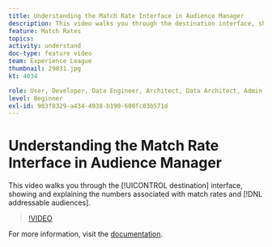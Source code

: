 ```yaml
---
title: Understanding the Match Rate Interface in Audience Manager
description: This video walks you through the destination interface, showing and explaining the numbers associated with match rates and addressable audiences.
feature: Match Rates
topics: 
activity: understand
doc-type: feature video
team: Experience League
thumbnail: 29831.jpg
kt: 4034

role: User, Developer, Data Engineer, Architect, Data Architect, Admin, Leader
level: Beginner
exl-id: 903f8329-a434-4938-b190-600fc03b571d
---
```

# Understanding the Match Rate Interface in Audience Manager

This video walks you through the [!UICONTROL destination] interface, showing and explaining the numbers associated with match rates and [!DNL addressable audiences].

>[!VIDEO](https://video.tv.adobe.com/v/29831/?quality=12)

For more information, visit the [documentation](https://docs.adobe.com/help/en/audience-manager/user-guide/features/addressable-audiences.html).
